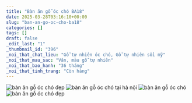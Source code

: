 ```yaml
---
title: "Bàn ăn gỗ óc chó BA18"
date: 2025-03-28T03:16:10+00:00
slug: "ban-an-go-oc-cho-ba18"
categories: []
tags: []
draft: false
_edit_last: "1"
_thumbnail_id: "396"
_noi_that_chat_lieu: "Gỗ tự nhiên óc chó, Gỗ tự nhiên sồi mỹ"
_noi_that_mau_sac: "Vân, màu gỗ tự nhiên"
_noi_that_bao_hanh: "36 tháng"
_noi_that_tinh_trang: "Còn hàng"
---
```

![bàn ăn gỗ óc chó đẹp](/img/ban-an/ba18/ban-an-go-oc-cho-ba18-1.webp)
![bàn ăn gỗ óc chó tại hà nội](/img/ban-an/ba18/ban-an-go-oc-cho-ba18-2.webp)
![bàn ăn gỗ óc chó](/img/ban-an/ba18/ban-an-go-oc-cho-ba18-3.webp)
![bàn ăn gỗ óc chó đẹp](/img/ban-an/ba18/ban-an-go-oc-cho-ba18-4.webp)